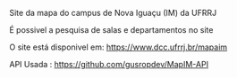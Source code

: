 Site da mapa do campus de Nova Iguaçu (IM) da UFRRJ

É possivel a pesquisa de salas e departamentos no site

O site está disponivel em: https://www.dcc.ufrrj.br/mapaim

API Usada : https://github.com/gusropdev/MapIM-API
